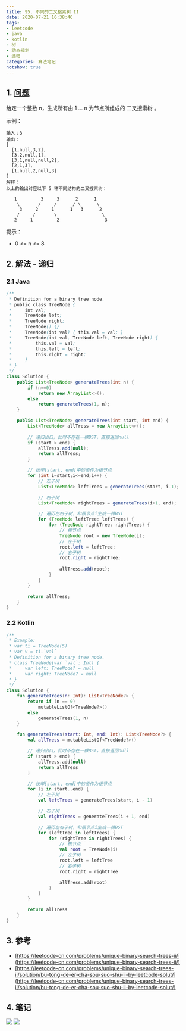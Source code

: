```yaml
---
title: 95. 不同的二叉搜索树 II
date: 2020-07-21 16:38:46
tags:
- leetcode
- java
- kotlin
- 树
- 动态规划
- 递归
categories: 算法笔记
notshow: true
---
```

## 1. [问题](https://leetcode-cn.com/problems/unique-binary-search-trees-ii/)
给定一个整数 n，生成所有由 1 ... n 为节点所组成的 二叉搜索树 。

<!--more-->


示例：
```
输入：3
输出：
[
  [1,null,3,2],
  [3,2,null,1],
  [3,1,null,null,2],
  [2,1,3],
  [1,null,2,null,3]
]
解释：
以上的输出对应以下 5 种不同结构的二叉搜索树：

   1         3     3      2      1
    \       /     /      / \      \
     3     2     1      1   3      2
    /     /       \                 \
   2     1         2                 3
```

提示：
- 0 <= n <= 8


## 2. 解法 - 递归

### 2.1 Java
```java
/**
 * Definition for a binary tree node.
 * public class TreeNode {
 *     int val;
 *     TreeNode left;
 *     TreeNode right;
 *     TreeNode() {}
 *     TreeNode(int val) { this.val = val; }
 *     TreeNode(int val, TreeNode left, TreeNode right) {
 *         this.val = val;
 *         this.left = left;
 *         this.right = right;
 *     }
 * }
 */
class Solution {
    public List<TreeNode> generateTrees(int n) {
        if (n==0)
            return new ArrayList<>();
        else 
            return generateTrees(1, n);
    }

    public List<TreeNode> generateTrees(int start, int end) {
        List<TreeNode> allTress = new ArrayList<>();
        
        // 递归出口，此时不存在一棵BST，直接返回null
        if (start > end) {
            allTress.add(null);
            return allTress;
        }

        // 枚举[start, end]中的值作为根节点
        for (int i=start;i<=end;i++) {
            // 左子树
            List<TreeNode> leftTrees = generateTrees(start, i-1);

            // 右子树
            List<TreeNode> rightTrees = generateTrees(i+1, end);

            // 遍历左右子树，和根节点i生成一棵BST
            for (TreeNode leftTree: leftTrees) {
                for (TreeNode rightTree: rightTrees) {
                    // 根节点
                    TreeNode root = new TreeNode(i);
                    // 左子树
                    root.left = leftTree;
                    // 右子树
                    root.right = rightTree;
                    
                    allTress.add(root);
                }
            }
        }

        return allTress;
    }
}
```

### 2.2 Kotlin
```kotlin
/**
 * Example:
 * var ti = TreeNode(5)
 * var v = ti.`val`
 * Definition for a binary tree node.
 * class TreeNode(var `val`: Int) {
 *     var left: TreeNode? = null
 *     var right: TreeNode? = null
 * }
 */
class Solution {
    fun generateTrees(n: Int): List<TreeNode?> {
        return if (n == 0)
            mutableListOf<TreeNode?>()
        else
            generateTrees(1, n)
    }

    fun generateTrees(start: Int, end: Int): List<TreeNode?> {
        val allTress = mutableListOf<TreeNode?>()

        // 递归出口，此时不存在一棵BST，直接返回null
        if (start > end) {
            allTress.add(null)
            return allTress
        }

        // 枚举[start, end]中的值作为根节点
        for (i in start..end) {
            // 左子树
            val leftTrees = generateTrees(start, i - 1)

            // 右子树
            val rightTrees = generateTrees(i + 1, end)

            // 遍历左右子树，和根节点i生成一棵BST
            for (leftTree in leftTrees) {
                for (rightTree in rightTrees) {
                    // 根节点
                    val root = TreeNode(i)
                    // 左子树
                    root.left = leftTree
                    // 右子树
                    root.right = rightTree

                    allTress.add(root)
                }
            }
        }

        return allTress
    }
}
```

## 3. 参考
- [https://leetcode-cn.com/problems/unique-binary-search-trees-ii/](https://leetcode-cn.com/problems/unique-binary-search-trees-ii/)
- [https://leetcode-cn.com/problems/unique-binary-search-trees-ii/solution/bu-tong-de-er-cha-sou-suo-shu-ii-by-leetcode-solut/](https://leetcode-cn.com/problems/unique-binary-search-trees-ii/solution/bu-tong-de-er-cha-sou-suo-shu-ii-by-leetcode-solut/)

## 4. 笔记
![](https://777blog.oss-cn-shanghai.aliyuncs.com/leetcode/leetcode-95-1.jpg)
![](https://777blog.oss-cn-shanghai.aliyuncs.com/leetcode/leetcode-95-2.jpg)




